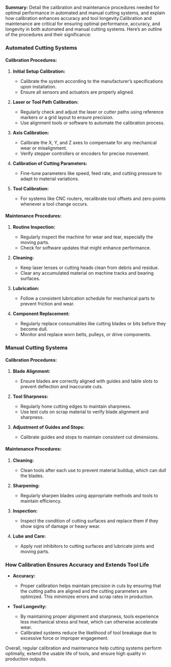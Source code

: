 **Summary:**
Detail the calibration and maintenance procedures needed for optimal performance in automated and manual cutting systems, and explain how calibration enhances accuracy and tool longevity.Calibration and maintenance are critical for ensuring optimal performance, accuracy, and longevity in both automated and manual cutting systems. Here’s an outline of the procedures and their significance:

### Automated Cutting Systems

#### Calibration Procedures:
1. **Initial Setup Calibration:**
   - Calibrate the system according to the manufacturer’s specifications upon installation.
   - Ensure all sensors and actuators are properly aligned.

2. **Laser or Tool Path Calibration:**
   - Regularly check and adjust the laser or cutter paths using reference markers or a grid layout to ensure precision.
   - Use alignment tools or software to automate the calibration process.

3. **Axis Calibration:**
   - Calibrate the X, Y, and Z axes to compensate for any mechanical wear or misalignment.
   - Verify stepper controllers or encoders for precise movement.

4. **Calibration of Cutting Parameters:**
   - Fine-tune parameters like speed, feed rate, and cutting pressure to adapt to material variations.

5. **Tool Calibration:**
   - For systems like CNC routers, recalibrate tool offsets and zero points whenever a tool change occurs.

#### Maintenance Procedures:
1. **Routine Inspection:**
   - Regularly inspect the machine for wear and tear, especially the moving parts.
   - Check for software updates that might enhance performance.

2. **Cleaning:**
   - Keep laser lenses or cutting heads clean from debris and residue.
   - Clear any accumulated material on machine tracks and bearing surfaces.

3. **Lubrication:**
   - Follow a consistent lubrication schedule for mechanical parts to prevent friction and wear.

4. **Component Replacement:**
   - Regularly replace consumables like cutting blades or bits before they become dull.
   - Monitor and replace worn belts, pulleys, or drive components.

### Manual Cutting Systems

#### Calibration Procedures:
1. **Blade Alignment:**
   - Ensure blades are correctly aligned with guides and table slots to prevent deflection and inaccurate cuts.

2. **Tool Sharpness:**
   - Regularly hone cutting edges to maintain sharpness. 
   - Use test cuts on scrap material to verify blade alignment and sharpness.

3. **Adjustment of Guides and Stops:**
   - Calibrate guides and stops to maintain consistent cut dimensions.

#### Maintenance Procedures:
1. **Cleaning:**
   - Clean tools after each use to prevent material buildup, which can dull the blades.

2. **Sharpening:**
   - Regularly sharpen blades using appropriate methods and tools to maintain efficiency.

3. **Inspection:**
   - Inspect the condition of cutting surfaces and replace them if they show signs of damage or heavy wear.

4. **Lube and Care:**
   - Apply rust inhibitors to cutting surfaces and lubricate joints and moving parts.

### How Calibration Ensures Accuracy and Extends Tool Life

- **Accuracy:**
  - Proper calibration helps maintain precision in cuts by ensuring that the cutting paths are aligned and the cutting parameters are optimized. This minimizes errors and scrap rates in production.

- **Tool Longevity:**
  - By maintaining proper alignment and sharpness, tools experience less mechanical stress and heat, which can otherwise accelerate wear.
  - Calibrated systems reduce the likelihood of tool breakage due to excessive force or improper engagement.

Overall, regular calibration and maintenance help cutting systems perform optimally, extend the usable life of tools, and ensure high quality in production outputs.